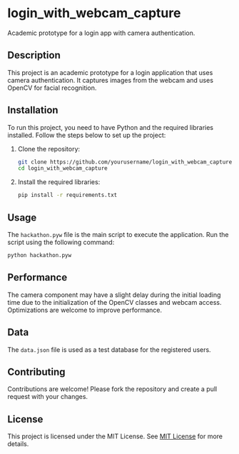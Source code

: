 # login_with_webcam_capture
Academic prototype for a login app with camera authentication.

## Description
This project is an academic prototype for a login application that uses camera authentication. It captures images from the webcam and uses OpenCV for facial recognition.

## Installation
To run this project, you need to have Python and the required libraries installed. Follow the steps below to set up the project:

1. Clone the repository:
    ```bash
    git clone https://github.com/yourusername/login_with_webcam_capture.git
    cd login_with_webcam_capture
    ```

2. Install the required libraries:
    ```bash
    pip install -r requirements.txt
    ```

## Usage
The `hackathon.pyw` file is the main script to execute the application. Run the script using the following command:
```bash
python hackathon.pyw
```

## Performance
The camera component may have a slight delay during the initial loading time due to the initialization of the OpenCV classes and webcam access. Optimizations are welcome to improve performance.

## Data
The `data.json` file is used as a test database for the registered users.

## Contributing
Contributions are welcome! Please fork the repository and create a pull request with your changes.

## License
This project is licensed under the MIT License. See [MIT License](https://opensource.org/license/mit) for more details.
